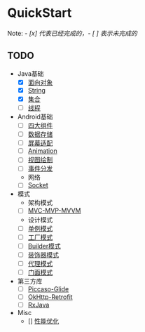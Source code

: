 # QuickStart

Note: *- [x] 代表已经完成的，- [ ] 表示未完成的*

## TODO

- Java基础
    - [x] [面向对象](Java/面向对象.md)
    - [x] [String](Java/String.md)
    - [x] [集合](Java/集合.md)
    - [ ] [线程](Java/线程.md)
- Android基础
    - [ ] [四大组件](Android/四大组件.md)
    - [ ] [数据存储](Android/数据存储.md)
    - [ ] [屏幕适配](Android/屏幕适配.md)
    - [ ] [Animation](Android/Animation.md)
    - [ ] [视图绘制](Android/视图绘制.md)
    - [ ] [事件分发](Android/事件分发.md)
    - 网络
    - [ ] [Socket](Android/Socket.md)
- 模式
  - 架构模式
  - [ ] [MVC-MVP-MVVM](Pattern/MVC-MVP-MVVM.md)
  - 设计模式
  - [ ] [单例模式](Pattern/单例模式.md)
  - [ ] [工厂模式](Pattern/工厂模式.md)
  - [ ] [Builder模式](Pattern/Builder模式.md)
  - [ ] [装饰器模式](Pattern/装饰器模式.md)
  - [ ] [代理模式](Pattern/代理模式.md)
  - [ ] [门面模式](Pattern/门面模式.md)
- 第三方库
  - [ ] [Piccaso-Glide](Lib/Piccaso-Glide.md)
  - [ ] [OkHttp-Retrofit](Lib/OkHttp-Retrofit.md)
  - [ ] [RxJava](Lib/RxJava.md)
- Misc
  - [] [性能优化](Misc/性能优化.md)
